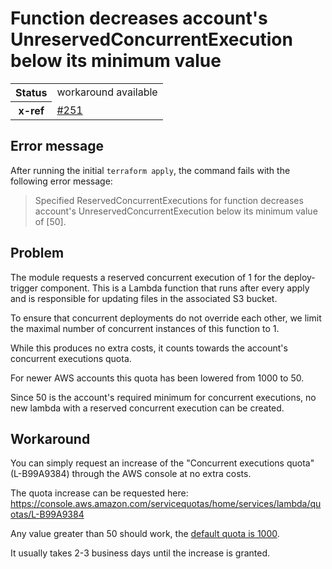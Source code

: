 # Function decreases account's UnreservedConcurrentExecution below its minimum value

<table>
  <tr>
    <th>Status</th>
    <td>workaround available</td>
  </tr>
  <tr>
    <th>x-ref</th>
    <td>
      <a href="https://github.com/animber-coder/terraform-aws-next-js/issues/251">#251</a>
    </td>
  </tr>
</table>

## Error message

After running the initial `terraform apply`, the command fails with the following error message:

> Specified ReservedConcurrentExecutions for function decreases account's UnreservedConcurrentExecution below its minimum value of [50].

## Problem

The module requests a reserved concurrent execution of 1 for the deploy-trigger component.
This is a Lambda function that runs after every apply and is responsible for updating files in the associated S3 bucket.

To ensure that concurrent deployments do not override each other, we limit the maximal number of concurrent instances of this function to 1.

While this produces no extra costs, it counts towards the account's concurrent executions quota.

For newer AWS accounts this quota has been lowered from 1000 to 50.

Since 50 is the account's required minimum for concurrent executions, no new lambda with a reserved concurrent execution can be created.

## Workaround

You can simply request an increase of the "Concurrent executions quota" (L-B99A9384) through the AWS console at no extra costs.

The quota increase can be requested here: https://console.aws.amazon.com/servicequotas/home/services/lambda/quotas/L-B99A9384

Any value greater than 50 should work, the [default quota is 1000](https://docs.aws.amazon.com/lambda/latest/dg/gettingstarted-limits.html#compute-and-storage).

It usually takes 2-3 business days until the increase is granted.
